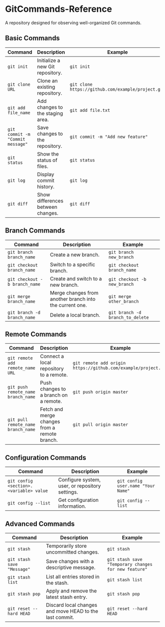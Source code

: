 # GitCommands-Reference
 A repository designed for observing well-organized Git commands.

## Basic Commands
| Command                                    | Description                                           | Example                                              |
|--------------------------------------------|-------------------------------------------------------|------------------------------------------------------|
| `git init`                                 | Initialize a new Git repository.                      | `git init`                                           |
| `git clone URL`                            | Clone an existing repository.                         | `git clone https://github.com/example/project.git`   |
| `git add file_name`                        | Add changes to the staging area.                      | `git add file.txt`                                   |
| `git commit -m "Commit message"`           | Save changes to the repository.                       | `git commit -m "Add new feature"`                    |
| `git status`                               | Show the status of files.                             | `git status`                                         |
| `git log`                                  | Display commit history.                               | `git log`                                            |
| `git diff`                                 | Show differences between changes.                     | `git diff`                                           |

## Branch Commands
| Command                                    | Description                                           | Example                                              |
|--------------------------------------------|-------------------------------------------------------|------------------------------------------------------|
| `git branch branch_name`                   | Create a new branch.                                 | `git branch new_branch`                              |
| `git checkout branch_name`                 | Switch to a specific branch.                          | `git checkout branch_name`                           |
| `git checkout -b branch_name`              | Create and switch to a new branch.                   | `git checkout -b new_branch`                         |
| `git merge branch_name`                    | Merge changes from another branch into the current one.| `git merge other_branch`                             |
| `git branch -d branch_name`                | Delete a local branch.                               | `git branch -d branch_to_delete`                     |

## Remote Commands
| Command                                    | Description                                           | Example                                              |
|--------------------------------------------|-------------------------------------------------------|------------------------------------------------------|
| `git remote add remote_name URL`           | Connect a local repository to a remote.              | `git remote add origin https://github.com/example/project.git` |
| `git push remote_name branch_name`         | Push changes to a branch on a remote.                | `git push origin master`                             |
| `git pull remote_name branch_name`         | Fetch and merge changes from a remote branch.        | `git pull origin master`                             |

## Configuration Commands
| Command                                    | Description                                           | Example                                              |
|--------------------------------------------|-------------------------------------------------------|------------------------------------------------------|
| `git config <section>.<variable> value`    | Configure system, user, or repository settings.      | `git config user.name "Your Name"`                  |
| `git config --list`                        | Get configuration information.                       | `git config --list`                                  |

## Advanced Commands
| Command                                    | Description                                           | Example                                              |
|--------------------------------------------|-------------------------------------------------------|------------------------------------------------------|
| `git stash`                                | Temporarily store uncommitted changes.               | `git stash`                                          |
| `git stash save "Message"`                 | Save changes with a descriptive message.             | `git stash save "Temporary changes for new feature"` |
| `git stash list`                           | List all entries stored in the stash.                | `git stash list`                                     |
| `git stash pop`                            | Apply and remove the latest stash entry.             | `git stash pop`                                      |
| `git reset --hard HEAD`                    | Discard local changes and move HEAD to the last commit.| `git reset --hard HEAD`                             |
